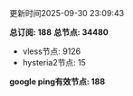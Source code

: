 更新时间2025-09-30 23:09:43

**总订阅: 188**
**总节点: 34480**
- vless节点: 9126
- hysteria2节点: 15

**google ping有效节点: 188**
